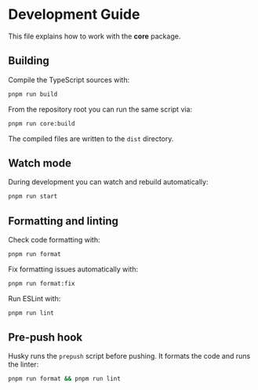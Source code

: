 # Development Guide

This file explains how to work with the **core** package.

## Building

Compile the TypeScript sources with:

```bash
pnpm run build
```

From the repository root you can run the same script via:

```bash
pnpm run core:build
```

The compiled files are written to the `dist` directory.

## Watch mode

During development you can watch and rebuild automatically:

```bash
pnpm run start
```

## Formatting and linting

Check code formatting with:

```bash
pnpm run format
```

Fix formatting issues automatically with:

```bash
pnpm run format:fix
```

Run ESLint with:

```bash
pnpm run lint
```

## Pre-push hook

Husky runs the `prepush` script before pushing. It formats the code and runs the linter:

```bash
pnpm run format && pnpm run lint
```


